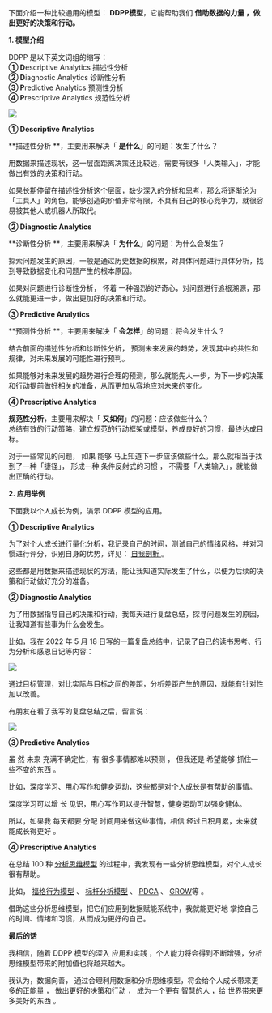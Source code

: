 下面介绍一种比较通用的模型： **DDPP模型**，它能帮助我们  **借助数据的力量 ，做出更好的决策和行动。**
 

  

**1\. 模型介绍**

DDPP 是以下英文词组的缩写：  
**① D**escriptive Analytics 描述性分析  
**② D**iagnostic  Analytics 诊断性分析  
**③ P**redictive Analytics 预测性分析  
**④ P**rescriptive Analytics 规范性分析  

![](https://mmbiz.qpic.cn/mmbiz_png/giaycic3UNwo3FhMMgicUWeeibPmDw4l8c2LUeoq4peU1KyfTl4oRH5EYPSL7yueaGGMvmFX4TFzXoFLBS5iaMhcgDQ/640?wx_fmt=png)

**① Descriptive Analytics**

**描述性分析  **，主要用来解决「 **是什么**」的问题：发生了什么？  

用数据来描述现状，这一层面距离决策还比较远，需要有很多「人类输入」，才能做出有效的决策和行动。  

如果长期停留在描述性分析这个层面，缺少深入的分析和思考，那么将逐渐沦为「工具人」的角色，能够创造的价值非常有限，不具有自己的核心竞争力，就很容易被其他人或机器人所取代。  
  
**② Diagnostic Analytics**

**诊断性分析  **，主要用来解决「 **为什么**」的问题：为什么会发生？  

探索问题发生的原因，一般是通过历史数据的积累，对具体问题进行具体分析，找到导致数据变化和问题产生的根本原因。  

如果对问题进行诊断性分析，  怀着  一种强烈的好奇心，对问题进行追根溯源，那么就能更进一步，做出更加好的决策和行动。  
  
**③ Predictive Analytics**

**预测性分析  **，主要用来解决「 **会怎样**」的问题：将会发生什么？  

结合前面的描述性分析和诊断性分析，  预测未来发展的趋势，发现其中的共性和规律，对未来发展的可能性进行预判。  

如果能够对未来发展的趋势进行合理的预测，那么就能先人一步，为下一步的决策和行动提前做好相关的准备，从而更加从容地应对未来的变化。  
  
**④ Prescriptive Analytics**

**规范性分析**，主要用来解决「 **又如何**」的问题：应该做些什么？  
总结有效的行动策略，建立规范的行动框架或模型，养成良好的习惯，最终达成目标。  

对于一些常见的问题，  如果  能够  马上知道下一步应该做些什么，那么就相当于找到了一种「捷径」，  形成一种  条件反射式的习惯  ，
不需要「人类输入」，就能做出正确的行动。  

**2\. 应用举例**

下面我以个人成长为例，演示 DDPP 模型的应用。  
  
**① Descriptive Analytics**

为了对个人成长进行量化分析，我记录自己的时间，测试自己的情绪风格，并对习惯进行评分，识别自身的优势，详见：  [ 自我剖析
](http://mp.weixin.qq.com/s?__biz=MzA4ODE2OTIxMw==&mid=2653480442&idx=1&sn=c3681daf13a9637872b062ae3e30d59e&chksm=8bf20a68bc85837ea72c3d526361e2e827ef4334d275450a78253abcdf531c9c3bd051ab7705&scene=21#wechat_redirect)。  
  
这些都是用数据来描述现状的方法，能让我知道实际发生了什么，以便为后续的决策和行动做好充分的准备。  

**② Diagnostic Analytics**

为了用数据指导自己的决策和行动，我每天进行复盘总结，探寻问题发生的原因，让我知道有些事为什么会发生。  
  
比如，我在 2022 年 5 月 18 日写的一篇复盘总结中，记录了自己的读书思考、行为分析和感恩日记等内容：  

![](https://mmbiz.qpic.cn/mmbiz_jpg/giaycic3UNwo2YnMYe4l0FrhlTjt5j93HeRBpLOfjIiasNjNDiaib7A8eQVEgce4eRJYcNiacAVn9XPupralyaMLGWSA/640?wx_fmt=jpeg)

通过目标管理，对比实际与目标之间的差距，分析差距产生的原因，就能有针对性加以改善。  
  
有朋友在看了我写的复盘总结之后，留言说：  
  

![](https://mmbiz.qpic.cn/mmbiz_png/giaycic3UNwo2YnMYe4l0FrhlTjt5j93HeunVFqXmkZxWTfp0aqJOiaxsm6dOKyuBQToNZh1UWgtDOr55OIibQtEHg/640?wx_fmt=png)

**③ Predictive Analytics**

虽  然  未来  充满不确定性，有  很多事情都难以预测  ，  但我还是  希望能够  抓住一些不变的东西  。  
  
比如，深度学习、用心写作和健身运动，这些都是对个人成长是有帮助的事情。  

深度学习可以增  长  见识，用心写作可以提升智慧，健身运动可以强身健体。  

所以，如果我  每天都要  分配  时间用来做这些事情，相信  经过日积月累，未来就能成长得更好  。  

**④ Prescriptive Analytics**

在总结 100 种 [分析思维模型](https://mp.weixin.qq.com/mp/appmsgalbum?__biz=MzA4ODE2OTIxMw==&action=getalbum&album_id=1701638273011351554#wechat_redirect)
的过程中，我发现有一些分析思维模型，对个人成长很有帮助。  
  
比如，  [福格行为模型](http://mp.weixin.qq.com/s?__biz=MzA4ODE2OTIxMw==&mid=2653477258&idx=1&sn=b55e3f648f903eec82177e78494e1f5f&chksm=8bf23618bc85bf0ef32f2e6a64d128163cd872e5728ec12c3eb0b026231100865fd210f3b6fd&scene=21#wechat_redirect)
、  [标杆分析模型](http://mp.weixin.qq.com/s?__biz=MzA4ODE2OTIxMw==&mid=2653478421&idx=1&sn=990622bdd1df15f094bcd88161cc4afb&chksm=8bf23187bc85b891d55cb42fb812d22275d4e49ea8c8512d777336dd0d638d1e30426fbdd9e7&scene=21#wechat_redirect)
、 [PDCA](http://mp.weixin.qq.com/s?__biz=MzA4ODE2OTIxMw==&mid=2653480380&idx=1&sn=42602a7ea33cbe472c6423926e9c8c5a&chksm=8bf20a2ebc858338602222830c458582fc53441c9ab9ac4c5bb891438eadcb0316bac5130e84&scene=21#wechat_redirect)
、  [GROW](http://mp.weixin.qq.com/s?__biz=MzA4ODE2OTIxMw==&mid=2653480429&idx=1&sn=b234ea0e542325c1956dbe5a8005e85c&chksm=8bf20a7fbc858369d8d86129bb6d8c8cd73d9d9ab90f847b57533dcb7f1d811b5e6c929a128b&scene=21#wechat_redirect)等  。  
  
借助这些分析思维模型，把它们应用到数据赋能系统中，我就能更好地  掌控自己的时间、情绪和习惯，从而成为更好的自己。
  
**最后的话**

我相信，随着 DDPP 模型的深入  应用和实践  ，个人能力将会得到不断增强，分析思维模型带来的附加值也将越来越大。  

我认为，数据向善，  通过合理利用数据和分析思维模型，将会给个人成长带来更多的正能量  ，  做出更好的决策和行动  ，  成为一个更有  智慧的人  ，给  世界带来更  多美好的东西  。  
